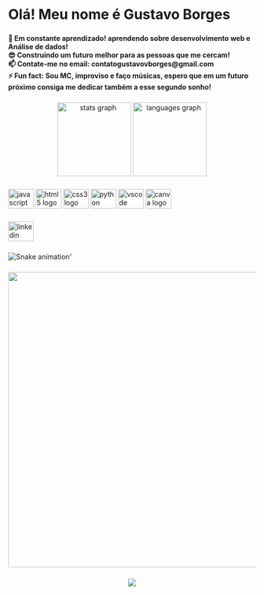 <h1 align="left">Olá! Meu nome é Gustavo Borges</h1>

###
<h4 align="left">🌱 Em constante aprendizado! aprendendo sobre desenvolvimento web e Análise de dados!<br>😎 Construindo um futuro melhor para as pessoas que me cercam!<br>📫 Contate-me no email: contatogustavovborges@gmail.com<br>⚡ Fun fact: Sou MC, improviso e faço músicas, espero que em um futuro próximo consiga me dedicar também a esse segundo sonho!</h4>

###
<div align="center">
  <img src="https://github-readme-stats.vercel.app/api?hide_title=false&hide_rank=false&show_icons=true&include_all_commits=true&count_private=true&disable_animations=false&theme=dracula&locale=pt-br&hide_border=false&username=Vugz" height="150" alt="stats graph"  />
  <img src="https://github-readme-stats.vercel.app/api/top-langs?locale=pt-br&hide_title=false&layout=compact&card_width=320&langs_count=5&theme=dracula&hide_border=false&username=Vugz" height="150" alt="languages graph"  />
</div>

###
<div align="left">
  <img src="https://cdn.jsdelivr.net/gh/devicons/devicon/icons/javascript/javascript-original.svg" height="40" width="52" alt="javascript logo"  />
  <img src="https://cdn.jsdelivr.net/gh/devicons/devicon/icons/html5/html5-original.svg" height="40" width="52" alt="html5 logo"  />
  <img src="https://cdn.jsdelivr.net/gh/devicons/devicon/icons/css3/css3-original.svg" height="40" width="52" alt="css3 logo"  />
  <img src="https://cdn.jsdelivr.net/gh/devicons/devicon/icons/python/python-original.svg" height="40" width="52" alt="python logo"  />
  <img src="https://cdn.jsdelivr.net/gh/devicons/devicon/icons/vscode/vscode-original.svg" height="40" width="52" alt="vscode logo"  />
  <img src="https://cdn.jsdelivr.net/gh/devicons/devicon/icons/canva/canva-original.svg" height="40" width="52" alt="canva logo"  />
</div>

###
<div align='left'>
<a href="https://www.linkedin.com/in/gustavo-viana-borges-3a288a22b/" target="_blank"><img src='https://raw.githubusercontent.com/maurodesouza/profile-readme-generator/master/src/assets/icons/social/linkedin/default.svg' width='52' height='40' alt='linkedin logo'></a>
</div>


###
![Snake animation](https://github.com/vugz/rafaballerini/blob/output/github-contribution-grid-snake.svg)'

###
<div align="center">
  <img href="https://www.linkedin.com/in/gustavo-viana-borges-3a288a22b/" height="600" src="https://pa1.narvii.com/6465/6e886d159f5820d911b416cf2edc06e2f525b07d_hq.gif"  />
</div>

###
<div align="center">
  <img src="https://profile-counter.glitch.me/Vugz/count.svg?"  />
</div>

###
